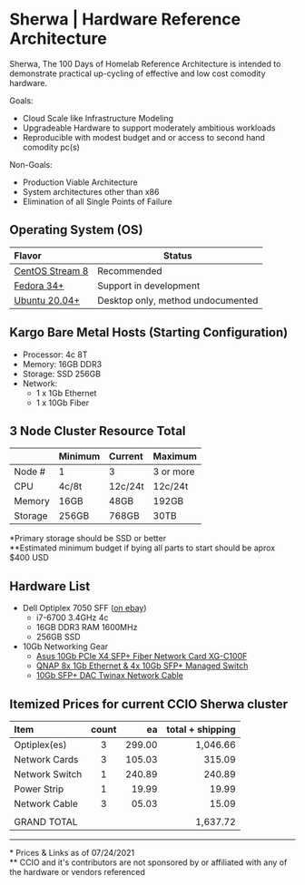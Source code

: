 # Sherwa | Hardware Reference Architecture
Sherwa, The 100 Days of Homelab Reference Architecture is intended to demonstrate
practical up-cycling of effective and low cost comodity hardware.

Goals:
  - Cloud Scale like Infrastructure Modeling
  - Upgradeable Hardware to support moderately ambitious workloads
  - Reproducible with modest budget and or access to second hand comodity pc(s)

Non-Goals:
  - Production Viable Architecture
  - System architectures other than x86
  - Elimination of all Single Points of Failure

## Operating System (OS)
| Flavor            | Status                            |
|:------------------|-----------------------------------|
| [CentOS Stream 8] | Recommended                       |
| [Fedora 34+]      | Support in development            |
| [Ubuntu 20.04+]   | Desktop only, method undocumented |
    
[CentOS Stream 8]:https://www.centos.org/centos-stream/
[Fedora 34+]:https://ubuntu.com/download/desktop
[Ubuntu 20.04+]:https://getfedora.org/en/server/

## Kargo Bare Metal Hosts (Starting Configuration)
  - Processor: 4c 8T
  - Memory: 16GB DDR3
  - Storage: SSD 256GB
  - Network: 
    - 1 x 1Gb Ethernet
    - 1 x 10Gb Fiber

## 3 Node Cluster Resource Total
|         | Minimum | Current |  Maximum  |
|:--------|:--------|:--------|:----------|
| Node #  |        1|        3| 3 or more | 
| CPU     |  4c/8t  | 12c/24t | 12c/24t   | 
| Memory  |   16GB  | 48GB    | 192GB     |
| Storage |  256GB  | 768GB   | 30TB      |
    
\*Primary storage should be SSD or better    
\**Estimated minimum budget if bying all parts to start should be aprox $400 USD    

## Hardware List
  - Dell Optiplex 7050 SFF ([on ebay](https://www.ebay.com/sch/i.html?_from=R40&_trksid=p2380057.m570.l1313&_nkw=Dell+Optiplex+7050+SFF&_sacat=0))
    - i7-6700 3.4GHz 4c
    - 16GB DDR3 RAM 1600MHz
    - 256GB SSD
  - 10Gb Networking Gear
    - [Asus 10Gb PCIe X4 SFP+ Fiber Network Card XG-C100F](https://www.asus.com/Networking-IoT-Servers/Wired-Networking/All-series/XG-C100F/)    
    - [QNAP 8x 1Gb Ethernet & 4x 10Gb SFP+ Managed Switch](https://www.qnap.com/en-us/product/qsw-m408s)    
    - [10Gb SFP+ DAC Twinax Network Cable](https://www.amazon.com/gp/product/B00WHS3NCA)    

## Itemized Prices for current CCIO Sherwa cluster
| Item           | count |   ea   | total + shipping |
|:---------------|:-----:|-------:|-----------------:|
| Optiplex(es)   | 3     | 299.00 |         1,046.66 |
| Network Cards  | 3     | 105.03 |           315.09 |
| Network Switch | 1     | 240.89 |           240.89 |
| Power Strip    | 1     |  19.99 |            19.99 |
| Network Cable  | 3     |  05.03 |            15.09 |
|                |       |        |                  |
| GRAND TOTAL    |       |        |         1,637.72 |

--------------------------------------------
\* Prices & Links as of 07/24/2021    
\** CCIO and it's contributors are not sponsored by or affiliated with any of the hardware or vendors referenced    
